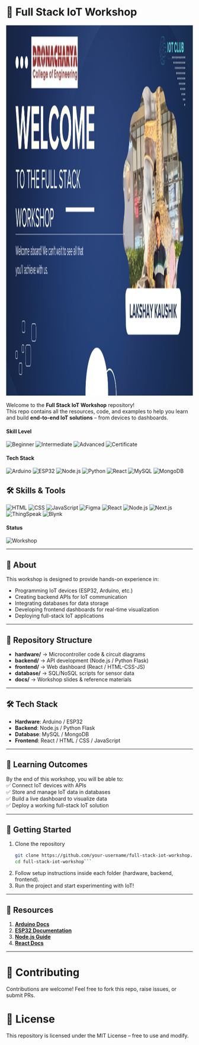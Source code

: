 # 🚀 Full Stack IoT Workshop  

<img src="Full%20Stack%20IoT%20Development.png" alt="Full Stack IoT Development" width="800" height="1000">


Welcome to the **Full Stack IoT Workshop** repository!  
This repo contains all the resources, code, and examples to help you learn and build **end-to-end IoT solutions** – from devices to dashboards.  

#### Skill Level
![Beginner](https://img.shields.io/badge/Skill-Beginner-red) 
![Intermediate](https://img.shields.io/badge/Skill-Intermediate-yellow) 
![Advanced](https://img.shields.io/badge/Skill-Advanced-brightgreen)
![Certificate](https://img.shields.io/badge/Certificate-Available-brightgreen)

#### Tech Stack

![Arduino](https://img.shields.io/badge/Arduino-blue) 
![ESP32](https://img.shields.io/badge/ESP32-lightgrey) 
![Node.js](https://img.shields.io/badge/Node.js-green) 
![Python](https://img.shields.io/badge/Python-blue) 
![React](https://img.shields.io/badge/React-blueviolet) 
![MySQL](https://img.shields.io/badge/MySQL-darkblue) 
![MongoDB](https://img.shields.io/badge/MongoDB-brightgreen) 

## 🛠️ Skills & Tools

  ![HTML](https://img.shields.io/badge/HTML-Advanced-orange) 
  ![CSS](https://img.shields.io/badge/CSS-Intermediate-blue) 
  ![JavaScript](https://img.shields.io/badge/JavaScript-Intermediate-yellowgreen) 
  ![Figma](https://img.shields.io/badge/Figma-Intermediate-purple) 
  ![React](https://img.shields.io/badge/React-Intermediate-blueviolet) 
  ![Node.js](https://img.shields.io/badge/Node.js-Intermediate-green) 
  ![Next.js](https://img.shields.io/badge/Next.js-Intermediate-black) 
  ![ThingSpeak](https://img.shields.io/badge/ThingSpeak-Beginner-lightgrey) 
  ![Blynk](https://img.shields.io/badge/Blynk-Beginner-lightblue)

#### Status
![Workshop](https://img.shields.io/badge/Workshop-InProgress-orange) 

---

## 📌 About  
This workshop is designed to provide hands-on experience in:  
- Programming IoT devices (ESP32, Arduino, etc.)  
- Creating backend APIs for IoT communication  
- Integrating databases for data storage  
- Developing frontend dashboards for real-time visualization  
- Deploying full-stack IoT applications  

---

## 📂 Repository Structure  
- **hardware/** → Microcontroller code & circuit diagrams
- **backend/** → API development (Node.js / Python Flask)
- **frontend/** → Web dashboard (React / HTML-CSS-JS)
- **database/** → SQL/NoSQL scripts for sensor data
- **docs/** → Workshop slides & reference materials

---

## 🛠️ Tech Stack  
- **Hardware**: Arduino / ESP32  
- **Backend**: Node.js / Python Flask  
- **Database**: MySQL / MongoDB  
- **Frontend**: React / HTML / CSS / JavaScript  

---

## 🎯 Learning Outcomes  
By the end of this workshop, you will be able to:  
✅ Connect IoT devices with APIs  
✅ Store and manage IoT data in databases  
✅ Build a live dashboard to visualize data  
✅ Deploy a working full-stack IoT solution  

---

## 🚀 Getting Started  
1. Clone the repository  
   ```bash
   git clone https://github.com/your-username/full-stack-iot-workshop.git
   cd full-stack-iot-workshop```
2. Follow setup instructions inside each folder (hardware, backend, frontend).
3. Run the project and start experimenting with IoT!

---

## 📖 Resources
1. **[Arduino Docs](https://www.arduino.cc/en/Guide)**
2. **[ESP32 Documentation](https://docs.espressif.com/)**
3. **[Node.js Guide](https://nodejs.org/en/docs/)**
4. **[React Docs](https://react.dev/)**

---

# 🤝 Contributing
Contributions are welcome! Feel free to fork this repo, raise issues, or submit PRs.

# 📜 License
This repository is licensed under the MIT License – free to use and modify.
